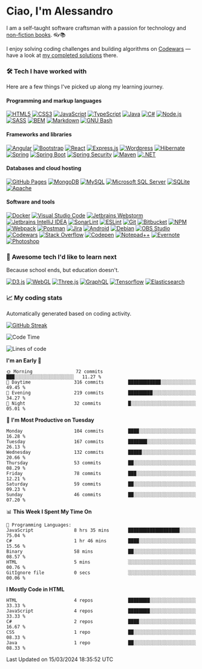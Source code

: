 # Ciao, I'm Alessandro

I am a self-taught software craftsman with a passion for technology and [non-fiction books](https://www.goodreads.com/user/show/4365596-alessandro). 👓📚  

I enjoy solving coding challenges and building algorithms on [Codewars](https://www.codewars.com/) — have a look at [my completed solutions](https://www.codewars.com/users/dividedby-0/completed_solutions) there.

### 🛠️ Tech I have worked with
Here are a few things I've picked up along my learning journey.

#### Programming and markup languages

<p>
    <a href="#"><img alt="HTML5" src="https://img.shields.io/badge/HTML5-E34F26.svg?style=for-the-badge&logo=HTML5&logoColor=white"></a>
    <a href="#"><img alt="CSS3" src="https://img.shields.io/badge/CSS3-1572B6.svg?style=for-the-badge&logo=CSS3&logoColor=white"></a>
    <a href="#"><img alt="JavaScript" src="https://img.shields.io/badge/JavaScript-F7DF1E.svg?style=for-the-badge&logo=JavaScript&logoColor=black"></a>
    <a href="#"><img alt="TypeScript" src="https://img.shields.io/badge/TypeScript-3178C6.svg?style=for-the-badge&logo=TypeScript&logoColor=white"></a>
    <a href="#"><img alt="Java" src="https://img.shields.io/badge/java-%23ED8B00.svg?style=for-the-badge&logo=java&logoColor=white"></a>
    <a href="#"><img alt="C#" src="https://img.shields.io/badge/C%20Sharp-239120.svg?style=for-the-badge&logo=C-Sharp&logoColor=white"></a>
    <a href="#"><img alt="Node.js" src="https://img.shields.io/badge/Node.js-339933.svg?style=for-the-badge&logo=nodedotjs&logoColor=white"></a>
    <a href="#"><img alt="SASS" src="https://img.shields.io/badge/Sass-CC6699.svg?style=for-the-badge&logo=Sass&logoColor=white"></a>
    <a href="#"><img alt="BEM" src="https://img.shields.io/badge/BEM-000000.svg?style=for-the-badge&logo=BEM&logoColor=white"></a>
    <a href="#"><img alt="Markdown" src="https://img.shields.io/badge/Markdown-000000.svg?style=for-the-badge&logo=Markdown&logoColor=white"></a>
    <a href="#"><img alt="GNU Bash" src="https://img.shields.io/badge/GNU%20Bash-4EAA25.svg?style=for-the-badge&logo=GNU-Bash&logoColor=white"></a>
    
</p>

#### Frameworks and libraries

<p>
    <a href="#"><img alt="Angular" src="https://img.shields.io/badge/Angular-DD0031.svg?style=for-the-badge&logo=Angular&logoColor=white"></a>
    <a href="#"><img alt="Bootstrap" src="https://img.shields.io/badge/Bootstrap-7952B3.svg?style=for-the-badge&logo=Bootstrap&logoColor=white"></a>
    <a href="#"><img alt="React" src="https://img.shields.io/badge/React-61DAFB.svg?style=for-the-badge&logo=React&logoColor=black"></a>
    <a href="#"><img alt="Express.js" src="https://img.shields.io/badge/Express-000000.svg?style=for-the-badge&logo=Express&logoColor=white"></a>
    <a href="#"><img alt="Wordpress" src="https://img.shields.io/badge/WordPress-21759B.svg?style=for-the-badge&logo=WordPress&logoColor=white"></a>
    <a href="#"><img alt="Hibernate" src="https://img.shields.io/badge/Hibernate-59666C.svg?style=for-the-badge&logo=Hibernate&logoColor=white"></a>
    <a href="#"><img alt="Spring" src="https://img.shields.io/badge/Spring-6DB33F.svg?style=for-the-badge&logo=Spring&logoColor=white"></a>
    <a href="#"><img alt="Spring Boot" src="https://img.shields.io/badge/Spring%20Boot-6DB33F.svg?style=for-the-badge&logo=Spring-Boot&logoColor=white"></a>
    <a href="#"><img alt="Spring Security" src="https://img.shields.io/badge/Spring%20Security-6DB33F.svg?style=for-the-badge&logo=Spring-Security&logoColor=white"></a>
    <a href="#"><img alt="Maven" src="https://img.shields.io/badge/Apache%20Maven-C71A36.svg?style=for-the-badge&logo=Apache-Maven&logoColor=white"></a>
    <a href="#"><img alt=".NET" src="https://img.shields.io/badge/.NET-512BD4.svg?style=for-the-badge&logo=dotnet&logoColor=white"></a>
</p>

#### Databases and cloud hosting

<p>
    <a href="#"><img alt="GitHub Pages" src="https://img.shields.io/badge/GitHub%20Pages-222222.svg?style=for-the-badge&logo=GitHub-Pages&logoColor=white"></a>
    <a href="#"><img alt="MongoDB" src ="https://img.shields.io/badge/MongoDB-47A248.svg?style=for-the-badge&logo=MongoDB&logoColor=white"></a>
    <a href="#"><img alt="MySQL" src="https://img.shields.io/badge/MySQL-4479A1.svg?style=for-the-badge&logo=MySQL&logoColor=white"></a>
    <a href="#"><img alt="Microsoft SQL Server" src="https://img.shields.io/badge/Microsoft%20SQL%20Server-CC2927.svg?style=for-the-badge&logo=Microsoft-SQL-Server&logoColor=white"></a>
    <a href="#"><img alt="SQLite" src ="https://img.shields.io/badge/SQLite-003B57.svg?style=for-the-badge&logo=SQLite&logoColor=white"></a>
    <a href="#"><img alt="Apache" src ="https://img.shields.io/badge/Apache-D22128.svg?style=for-the-badge&logo=Apache&logoColor=white"></a>
</p>

#### Software and tools

<p>
        <a href="#"><img alt="Docker" src="https://img.shields.io/badge/Docker-2496ED.svg?style=for-the-badge&logo=Docker&logoColor=white"></a>
    <a href="#"><img alt="Visual Studio Code" src="https://img.shields.io/badge/Visual%20Studio%20Code-007ACC.svg?style=for-the-badge&logo=Visual-Studio-Code&logoColor=white"></a>
    <a href="#"><img alt="Jetbrains Webstorm" src="https://img.shields.io/badge/WebStorm-000000.svg?style=for-the-badge&logo=WebStorm&logoColor=white"></a>
    <a href="#"><img alt="Jetbrains IntelliJ IDEA" src="https://img.shields.io/badge/IntelliJ%20IDEA-000000.svg?style=for-the-badge&logo=IntelliJ-IDEA&logoColor=white"></a>
    <a href="#"><img alt="SonarLint" src="https://img.shields.io/badge/SonarLint-CB2029.svg?style=for-the-badge&logo=SonarLint&logoColor=white"></a>
    <a href="#"><img alt="ESLint" src="https://img.shields.io/badge/ESLint-4B32C3.svg?style=for-the-badge&logo=ESLint&logoColor=white"></a>
    <a href="#"><img alt="Git" src="https://img.shields.io/badge/Git-F05032.svg?style=for-the-badge&logo=Git&logoColor=white"></a>
    <a href="#"><img alt="Bitbucket" src="https://img.shields.io/badge/Bitbucket-0052CC.svg?style=for-the-badge&logo=Bitbucket&logoColor=white"></a>
    <a href="#"><img alt="NPM" src="https://img.shields.io/badge/npm-CB3837.svg?style=for-the-badge&logo=npm&logoColor=white"></a>
    <a href="#"><img alt="Webpack" src="https://img.shields.io/badge/Webpack-8DD6F9.svg?style=for-the-badge&logo=Webpack&logoColor=black"></a>
    <a href="#"><img alt="Postman" src="https://img.shields.io/badge/Postman-FF6C37.svg?style=for-the-badge&logo=Postman&logoColor=white"></a>
    <a href="#"><img alt="Jira" src="https://img.shields.io/badge/Jira-0052CC.svg?style=for-the-badge&logo=Jira&logoColor=white"></a>
    <a href="#"><img alt="Android" src="https://img.shields.io/badge/Android-3DDC84.svg?style=for-the-badge&logo=Android&logoColor=white"></a>
    <a href="#"><img alt="Debian" src="https://img.shields.io/badge/Debian-A81D33.svg?style=for-the-badge&logo=Debian&logoColor=white"></a>
    <a href="#"><img alt="OBS Studio" src="https://img.shields.io/badge/OBS%20Studio-302E31.svg?style=for-the-badge&logo=OBS-Studio&logoColor=white"></a>
    <a href="#"><img alt="Codewars" src="https://img.shields.io/badge/Codewars-B1361E.svg?style=for-the-badge&logo=Codewars&logoColor=white"></a>
    <a href="#"><img alt="Stack Overflow" src="https://img.shields.io/badge/Stack%20Overflow-F58025.svg?style=for-the-badge&logo=Stack-Overflow&logoColor=white"></a>
    <a href="#"><img alt="Codepen" src="https://img.shields.io/badge/CodePen-000000.svg?style=for-the-badge&logo=CodePen&logoColor=white"></a>
    <a href="#"><img alt="Notepad++" src="https://img.shields.io/badge/Notepad++-90E59A.svg?style=for-the-badge&logo=Notepad++&logoColor=black"></a>
    <a href="#"><img alt="Evernote" src="https://img.shields.io/badge/Evernote-00A82D.svg?style=for-the-badge&logo=Evernote&logoColor=white"></a>
    <a href="#"><img alt="Photoshop" src="https://img.shields.io/badge/Adobe%20Photoshop-31A8FF.svg?style=for-the-badge&logo=Adobe-Photoshop&logoColor=white"></a>
</p>

### 📝 Awesome tech I'd like to learn next
Because school ends, but education doesn't.

<p>
    <a href="#"><img alt="D3.js" src="https://img.shields.io/badge/D3.js-F9A03C.svg?style=for-the-badge&logo=d3dotjs&logoColor=white"></a>
    <a href="#"><img alt="WebGL" src="https://img.shields.io/badge/WebGL-990000.svg?style=for-the-badge&logo=WebGL&logoColor=white"></a>
    <a href="#"><img alt="Three.js" src="https://img.shields.io/badge/Three.js-000000.svg?style=for-the-badge&logo=threedotjs&logoColor=white"></a>
    <a href="#"><img alt="GraphQL" src="https://img.shields.io/badge/GraphQL-E10098.svg?style=for-the-badge&logo=GraphQL&logoColor=white"></a>
    <a href="#"><img alt="Tensorflow" src="https://img.shields.io/badge/TensorFlow-FF6F00.svg?style=for-the-badge&logo=TensorFlow&logoColor=white"></a>
    <a href="#"><img alt="Elasticsearch" src="https://img.shields.io/badge/Elasticsearch-005571.svg?style=for-the-badge&logo=Elasticsearch&logoColor=white"></a>
</p>

### 📈 My coding stats
Automatically generated based on coding activity.

[![GitHub Streak](https://github-readme-streak-stats.herokuapp.com?user=dividedby-0&date_format=M%20j%5B%2C%20Y%5D)](https://git.io/streak-stats)

<!--START_SECTION:waka-->
![Code Time](http://img.shields.io/badge/Code%20Time-838%20hrs%2049%20mins-blue)

![Lines of code](https://img.shields.io/badge/From%20Hello%20World%20I%27ve%20Written-49.4%20thousand%20lines%20of%20code-blue)

**I'm an Early 🐤** 

```text
🌞 Morning                72 commits          ███░░░░░░░░░░░░░░░░░░░░░░   11.27 % 
🌆 Daytime                316 commits         ████████████░░░░░░░░░░░░░   49.45 % 
🌃 Evening                219 commits         █████████░░░░░░░░░░░░░░░░   34.27 % 
🌙 Night                  32 commits          █░░░░░░░░░░░░░░░░░░░░░░░░   05.01 % 
```
📅 **I'm Most Productive on Tuesday** 

```text
Monday                   104 commits         ████░░░░░░░░░░░░░░░░░░░░░   16.28 % 
Tuesday                  167 commits         ███████░░░░░░░░░░░░░░░░░░   26.13 % 
Wednesday                132 commits         █████░░░░░░░░░░░░░░░░░░░░   20.66 % 
Thursday                 53 commits          ██░░░░░░░░░░░░░░░░░░░░░░░   08.29 % 
Friday                   78 commits          ███░░░░░░░░░░░░░░░░░░░░░░   12.21 % 
Saturday                 59 commits          ██░░░░░░░░░░░░░░░░░░░░░░░   09.23 % 
Sunday                   46 commits          ██░░░░░░░░░░░░░░░░░░░░░░░   07.20 % 
```


📊 **This Week I Spent My Time On** 

```text
💬 Programming Languages: 
JavaScript               8 hrs 35 mins       ███████████████████░░░░░░   75.04 % 
C#                       1 hr 46 mins        ████░░░░░░░░░░░░░░░░░░░░░   15.56 % 
Binary                   58 mins             ██░░░░░░░░░░░░░░░░░░░░░░░   08.57 % 
HTML                     5 mins              ░░░░░░░░░░░░░░░░░░░░░░░░░   00.76 % 
GitIgnore file           0 secs              ░░░░░░░░░░░░░░░░░░░░░░░░░   00.06 % 
```

**I Mostly Code in HTML** 

```text
HTML                     4 repos             ████████░░░░░░░░░░░░░░░░░   33.33 % 
JavaScript               4 repos             ████████░░░░░░░░░░░░░░░░░   33.33 % 
C#                       2 repos             ████░░░░░░░░░░░░░░░░░░░░░   16.67 % 
CSS                      1 repo              ██░░░░░░░░░░░░░░░░░░░░░░░   08.33 % 
Java                     1 repo              ██░░░░░░░░░░░░░░░░░░░░░░░   08.33 % 
```




 Last Updated on 15/03/2024 18:35:52 UTC
<!--END_SECTION:waka-->
